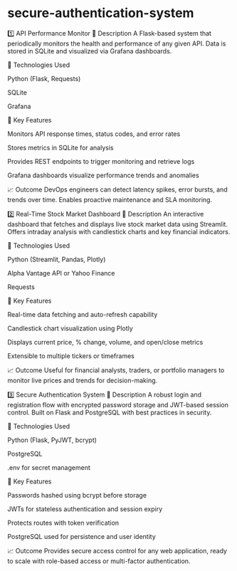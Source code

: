 # secure-authentication-system

1️⃣ API Performance Monitor
📌 Description A Flask-based system that periodically monitors the health and performance of any given API. Data is stored in SQLite and visualized via Grafana dashboards.

🧪 Technologies Used

Python (Flask, Requests)

SQLite

Grafana

🎯 Key Features

Monitors API response times, status codes, and error rates

Stores metrics in SQLite for analysis

Provides REST endpoints to trigger monitoring and retrieve logs

Grafana dashboards visualize performance trends and anomalies

📈 Outcome DevOps engineers can detect latency spikes, error bursts, and trends over time. Enables proactive maintenance and SLA monitoring.

2️⃣ Real-Time Stock Market Dashboard
📌 Description An interactive dashboard that fetches and displays live stock market data using Streamlit. Offers intraday analysis with candlestick charts and key financial indicators.

🧪 Technologies Used

Python (Streamlit, Pandas, Plotly)

Alpha Vantage API or Yahoo Finance

Requests

🎯 Key Features

Real-time data fetching and auto-refresh capability

Candlestick chart visualization using Plotly

Displays current price, % change, volume, and open/close metrics

Extensible to multiple tickers or timeframes

📈 Outcome Useful for financial analysts, traders, or portfolio managers to monitor live prices and trends for decision-making.

3️⃣ Secure Authentication System
📌 Description A robust login and registration flow with encrypted password storage and JWT-based session control. Built on Flask and PostgreSQL with best practices in security.

🧪 Technologies Used

Python (Flask, PyJWT, bcrypt)

PostgreSQL

.env for secret management

🎯 Key Features

Passwords hashed using bcrypt before storage

JWTs for stateless authentication and session expiry

Protects routes with token verification

PostgreSQL used for persistence and user identity

📈 Outcome Provides secure access control for any web application, ready to scale with role-based access or multi-factor authentication.
